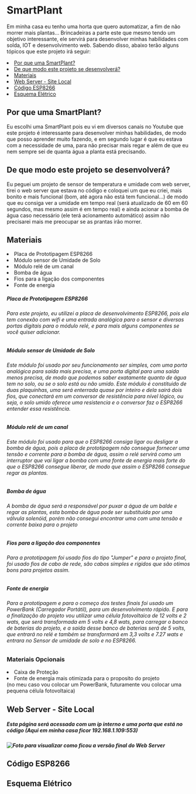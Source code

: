# SmartPlant
<h>Em minha casa eu tenho uma horta que quero automatizar, a fim de não morrer mais plantas... Brincadeiras a parte este que mesmo tendo um objetivo interessante, ele servirá para desenvolver minhas habilidades com solda, IOT e desenvolvimento web.
  Sabendo disso, abaixo terão alguns tópicos que este projeto irá seguir:
  <li><a href="#por-que-uma-smartplant">Por que uma SmartPlant?</a></li>
  <li><a href="#de-que-modo-este-projeto-se-desenvolverá">De que modo este projeto se desenvolverá?</a></li>
  <li><a href="#materiais">Materiais</a></li>
  <li><a href="#web-server---site-local">Web Server - Site Local</a></li>
  <li><a href="#código-esp8266">Código ESP8266</a></li>
  <li><a href="#esquema-elétrico">Esquema Elétrico</a></li>
  
<h2>Por que uma SmartPlant?</h2>
  <h>Eu escolhi uma SmartPlant pois eu vi em diversos canais no Youtube que este projeto é interessante para desenvolver minhas habilidades, de modo que posso aprender muito fazendo, e em segundo lugar é que eu estava com a necessidade de uma, para não precisar mais regar e além de que eu nem sempre sei de quanta água a planta está precisando.</h>
<h2>De que modo este projeto se desenvolverá?</h2>
  <h>Eu peguei um projeto de sensor de temperatura e umidade com web server, tirei o web server que estava no código e coloquei um que eu criei, mais bonito e mais funcional (bom, até agora não está tem funcional...) de modo que eu consiga ver a umidade em tempo real (será atualizado de 60 em 60 segundos, mas mesmo assim é em tempo real) e ainda acionar a bomba de água caso necessário (ele terá acionamento automático) assim não precisarei mais me preocupar se as prantas irão morrer.</h>
<h2>Materiais</h2>
  <li>Placa de Prototipagem ESP8266</li>
  <li>Módulo sensor de Umidade de Solo</li>
  <li>Módulo relé de um canal</li>
  <li>Bomba de água</li>
  <li>Fios para a ligação dos componentes</li>
  <li>Fonte de energia</li>
  
 
  
  <h5>Placa de Prototipagem ESP8266</h5>
  <h6>Para este projeto, eu utilizei a placa de desenvolvimento ESP8266, pois ela tem conexão com wifi e uma entrada analógica para o sensor e diversas portas digitais para o módulo relé, e para mais alguns componentes se você quiser adicionar.</h6>
  
  <h5>Módulo sensor de Umidade de Solo</h5>
  <h6>Este módulo foi usado por seu funcionamento ser simples, com uma porta analógica para saída mais precisa, e uma porta digital para uma saída menos precisa, de modo que podemos saber exatamente quanto de água tem no solo, ou se o solo está ou não umido. Este módulo é constituido de duas plaquinhas, uma será enterrada quase por inteiro e dela sairá dois fios, que conectará em um conversor de resistência para nível lógico, ou seja, o solo umido oferece uma resistencia e o conversor faz o ESP8266 entender essa resistência.</h6>
  
  <h5>Módulo relé de um canal</h5>
  <h6>Este módulo foi usado para que o ESP8266 consiga ligar ou desligar a bomba de água, pois a placa de prototipagem não consegue fornecer uma tensão e corrente para a bomba de água, assim o relé servirá como um interruptor que vai ligar a bomba com uma fonte de energia mais forte do que o ESP8266 consegue liberar, de modo que assim o ESP8266 consegue regar as plantas.</h6>
  
  <h5>Bomba de água</h5>
  <h6>A bomba de água será a responsável por puxar a água de um balde e regar as plantas, esta bomba de água pode ser substituida por uma válvula solenóid, porém não consegui encontrar uma com uma tensão e corrente baixa para o projeto</h6>
  
  <h5>Fios para a ligação dos componentes</h5>
  <h6>Para a prototipagem foi usado fios do tipo "Jumper" e para o projeto final, foi usado fios de cabo de rede, são cabos simples e rígidos que são otimos bons para projetos assim.</h6>
  
  <h5>Fonte de energia</h5>
  <h6>Para a prototipagem e para o começo dos testes finais foi usado um PowerBank (Carregador Portátil), para um desenvolvimento rápido. E para a finalização do projeto vou utilizar uma célula fotovoltaica de 12 volts e 2 wats, que será transformada em 5 volts e 4,8 wats, para carregar o banco de baterias do projeto, e a saída desse banco de baterias será de 5 volts, que entrará no relé e também se transformará em 3,3 volts e 7.27 wats e entrara no Sensor de umidade de solo e no ESP8266.</h6>
  
   <h3>Materiais Opcionais</h3>
    <li>Caixa de Proteção</li>
    <li>Fonte de energia mais otimizada para o proposito do projeto</li>
  (no meu caso vou colocar um PowerBank, futuramente vou colocar uma pequena célula fotovoltaica)
   
<h2>Web Server - Site Local</h2>
<h5>Esta página será acessada com um ip interno e uma porta que está no código (Aqui em minha casa ficor <b>192.168.1.109:553</b>)<h5>
<img src="https://imgkub.com/images/2022/06/06/imagem_2022-06-05_150740366.png" alt="Foto para visualizar como ficou a versão final do Web Server" border="0">
<h2>Código ESP8266</h2>
<h2>Esquema Elétrico</h2>
